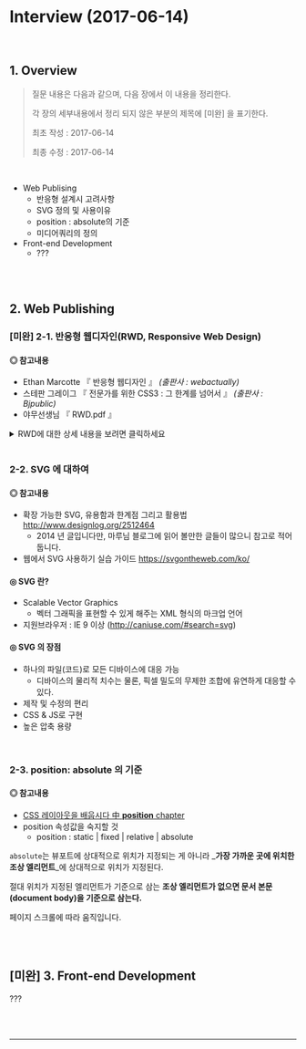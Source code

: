 # Interview (2017-06-14)



<br>



## 1. Overview

> 질문 내용은 다음과 같으며, 다음 장에서 이 내용을 정리한다. 
>
> 각 장의 세부내용에서 정리 되지 않은 부분의 제목에 [미완] 을 표기한다.
>
> 최초 작성 : 2017-06-14
>
> 최종 수정 : 2017-06-14

<br>

* Web Publising
  * 반응형 설계시 고려사항
  * SVG 정의 및 사용이유
  * position : absolute의 기준
  * 미디어쿼리의 정의
* Front-end Development
  * ???




<br><br>



## 2. Web Publishing



### [미완] 2-1. 반응형 웹디자인(RWD, Responsive Web Design)

#### **◎ 참고내용**

* Ethan Marcotte 『 반응형 웹디자인 』 _(출판사 : webactually)_
* 스테판 그레이그 『 전문가를 위한 CSS3 : 그 한계를 넘어서 』 _(출판사 : Bjpublic)_
* 야무선생님  『 RWD.pdf 』




<details>

<summary>RWD에 대한 상세 내용을 보려면 클릭하세요</summary>


#### ◎ 반응형 웹디자인이란

* 웹 사이트가 어떤 상황에 처하든지 감각적으로 반응할 수 있게 하는 기술과 그에 따르는 아이디어를 종합하여 정의한 개념
* 사용자의 환경(스크린 사이즈, 플랫폼, 회전 방향 등)을 고려하여 응답할 수 있도록 제작하는 것



#### ◎ 반응형 웹디자인의 세 가지 핵심 요소

> Ethan Marcotte

* **유동적 레이아웃**(fluid layout)이 대부분의 역할을 한다.
  * 필요에 따라 레이아웃이 어느 정도까지 늘어나거나 줄어들 수 있게 한다.
  * 고정된 픽셀 너비가 아니라 백분율에 기반한 값을 사용한다.
  * 즉, 요소들이 여유공간을 근거로 너비가 조정된다.
* 유동적 레이아웃은 레이아웃이 완전히 흐트러지지 않는 선에서 최대한 줄이거나 늘릴 수 있다.
  * **미디어 쿼리**를 통해 여러 가지 스크린 너비에 맞추어 별도의 CSS 규칙을 적용할 수 있다.
* **Flexible Image** 가 필요하다.
  * 유동적 레이아웃에 사용되는 이미지는 스크린의 너비에 맞게 자체적으로 줄일 수 있어야 한다.
  * 플렉스 이미지는 `max-width: 100%`를 모든 이미지에 부여하여 간단히 만들 수 있다.
  * 이 설정은 이미지들이 컨테이너보다 더 커지지 않게 하고 이미지 실제 치수보다 더 확장되지 않게 한다.





#### ◎ [미완] 반응형 웹디자인 고려사항

##### a) RWD.pdf  내용 체크

> 정리 필요

* 콘텐츠 전략 (Content strategy)
* 유연한 그리드 레이아웃 (Flexible grid layout)
* 유연한 이미지 / 미디어 (Flexible images and media)
* 디바이스 픽셀 밀도 (Device Pixel Density)
* 중단점 / 미디어 쿼리 (Breakpoint and Media queries)





#### ◎ 미디어쿼리

* 미디어쿼리는 각 디바이스 환경을 식별하는 조건 처리 구문으로 CSS3에서 정식 지원

* 설계된 중단점(Breakpoint)에 맞는 최적화된 뷰 디자인을 구현할 수 있다.

* 지원브라우저 : IE 9 이상 (http://caniuse.com/#feat=css-media-resolution)

* 허용되는 미디어 **type**

  * screen 화면
  * print 프린트
  * aural 청각
  * braille 점자
  * handheld 핸드헬드
  * projection 투영
  * tty 텔레타이프라이터
  * tv 텔리비젼
  * embossed 양각
  * speech 음성
  * all

* 미디어 타입 not 은 분명하게 명시되어야 하고, all 키워드는 기본값으로 쿼리에 적용된다.

* 허용되는 미디어 특성

  *  width
  *  height
  *  device-width
  *  device-height
  *  orientation
  *  aspect-ratio
  *  device-aspect-ratio
  *  color
  *  color-iindex
  *  monochrome
  *  resolution
  *  scan
  *  grid

* 조건 연결

  * and
  * or
    * or 연산자 대신 컴마( `,` )를 대신 사용할 수 있다.

* 명시된 조건이 참의 반대인 거짓인지를 테스트하려면 쿼리의 시작부분에 not 키워드를 사용할 수 있다.

* ex

  ```css
  @media screen and (min-width: 350px) and (orientation: portrait), print {
    .exm-box {color: #101010;}
  }
  ```

  * **해석**

    > 매체가 웹 사이트를 보는 데 스크린을 사용하고 있고, 현재 화면 너비(뷰포트)가 적어도 350px 이며 기기의 방향은 세로(초상화처럼 가로보다 세로가 긴 스타일)라면 이 스타일을 적용할 것.
    >
    > 컴마를 사용한 것은 이 스타일이 프린트에 사용될 수 있지만 앞부분의 쿼리가 참이 되는데 반드시 필요한 조건은 아니라는 뜻이다.

  ​


</details>



<br>

### 2-2. SVG 에 대하여

#### **◎ 참고내용**

- 확장 가능한 SVG, 유용함과 한계점 그리고 활용법 http://www.designlog.org/2512464
  - 2014 년 글입니다만, 마루님 블로그에 읽어 볼만한 글들이 많으니 참고로 적어 둡니다.
- 웹에서 SVG 사용하기 실습 가이드 https://svgontheweb.com/ko/



#### ◎ SVG 란?

* Scalable Vector Graphics
  * 벡터 그래픽을 표현할 수 있게 해주는 XML 형식의 마크업 언어
* 지원브라우저 : IE 9 이상 (http://caniuse.com/#search=svg)



#### ◎ SVG 의 장점

* 하나의 파일(코드)로 모든 디바이스에 대응 가능
  * 디바이스의 물리적 치수는 물론, 픽셀 밀도의 무제한 조합에 유연하게 대응할 수 있다.
* 제작 및 수정의 편리
* CSS & JS로 구현
* 높은 압축 용량



<br>



### 2-3. position: absolute 의 기준

#### **◎ 참고내용**

* [CSS 레이아웃을 배웁시다 中 **position** chapter](http://ko.learnlayout.com/position.html)
* position 속성값을 숙지할 것
  * position : static | fixed | relative | absolute 



`absolute`는 뷰포트에 상대적으로 위치가 지정되는 게 아니라 _**가장 가까운 곳에 위치한 조상 엘리먼트**_에 상대적으로 위치가 지정된다.

절대 위치가 지정된 엘리먼트가 기준으로 삼는 **조상 엘리먼트가 없으면 문서 본문(document body)을 기준으로 삼는다.** 

페이지 스크롤에 따라 움직입니다. 



<br><br>



## [미완] 3. Front-end  Development



???







<br><br>



------

<br>



